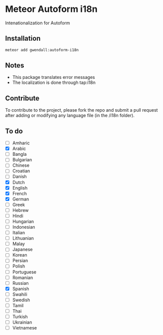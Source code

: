 Meteor Autoform i18n
====================

Intenationalization for Autoform

Installation  
------------

``` sh
meteor add gwendall:autoform-i18n
```

Notes
-----

- This package translates error messages  
- The localization is done through tap:i18n

Contribute
----------

To contribute to the project, please fork the repo and submit a pull request after adding or modifying any language file (in the /i18n folder).

To do
-----

- [ ] Amharic
- [x] Arabic
- [ ] Bangla
- [ ] Bulgarian
- [ ] Chinese
- [ ] Croatian
- [ ] Danish
- [x] Dutch
- [x] English
- [x] French
- [x] German
- [ ] Greek
- [ ] Hebrew
- [ ] Hindi
- [ ] Hungarian
- [ ] Indonesian
- [ ] Italian
- [ ] Lithuanian
- [ ] Malay
- [ ] Japanese
- [ ] Korean
- [ ] Persian
- [ ] Polish
- [ ] Portuguese
- [ ] Romanian
- [ ] Russian
- [x] Spanish
- [ ] Swahili
- [ ] Swedish
- [ ] Tamil
- [ ] Thai
- [ ] Turkish
- [ ] Ukrainian
- [ ] Vietnamese
